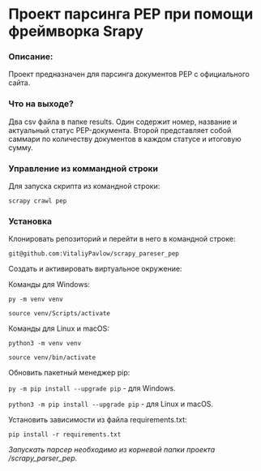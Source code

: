 # Проект парсинга PEP при помощи фреймворка Srapy

### Описание:
Проект предназначен для парсинга документов PEP с официального сайта.

### Что на выходе?
Два csv файла в папке results. Один содержит номер, название и актуальный статус PEP-документа.
Второй представляет собой саммари по количеству документов в каждом статусе и итоговую сумму.

### Управление из коммандной строки
Для запуска скрипта из командной строки:
```
scrapy crawl pep
```

### Установка
Клонировать репозиторий и перейти в него в командной строке:

```git@github.com:VitaliyPavlow/scrapy_pareser_pep```

Cоздать и активировать виртуальное окружение:

Команды для Windows:

```py -m venv venv```

```source venv/Scripts/activate```

Команды для Linux и macOS:

```python3 -m venv venv```

```source venv/bin/activate``` 
 

Обновить пакетный менеджер pip:

```py -m pip install --upgrade pip``` - для Windows.

```python3 -m pip install --upgrade pip``` - для Linux и macOS.

Установить зависимости из файла requirements.txt:

```pip install -r requirements.txt```

*Запускать парсер необходимо из корневой папки проекта /scrapy_parser_pep.*